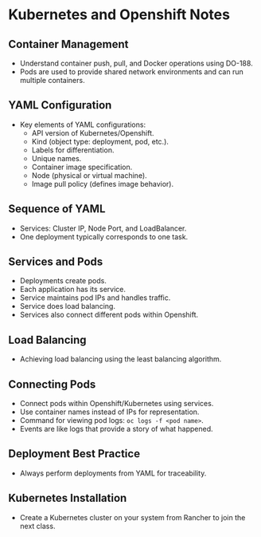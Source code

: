 # Kubernetes and Openshift Notes

## Container Management

- Understand container push, pull, and Docker operations using DO-188.
- Pods are used to provide shared network environments and can run multiple containers.

## YAML Configuration

- Key elements of YAML configurations:
  - API version of Kubernetes/Openshift.
  - Kind (object type: deployment, pod, etc.).
  - Labels for differentiation.
  - Unique names.
  - Container image specification.
  - Node (physical or virtual machine).
  - Image pull policy (defines image behavior).

## Sequence of YAML

- Services: Cluster IP, Node Port, and LoadBalancer.
- One deployment typically corresponds to one task.

## Services and Pods

- Deployments create pods.
- Each application has its service.
- Service maintains pod IPs and handles traffic.
- Service does load balancing.
- Services also connect different pods within Openshift.

## Load Balancing

- Achieving load balancing using the least balancing algorithm.

## Connecting Pods

- Connect pods within Openshift/Kubernetes using services.
- Use container names instead of IPs for representation.
- Command for viewing pod logs: `oc logs -f <pod name>`.
- Events are like logs that provide a story of what happened.

## Deployment Best Practice

- Always perform deployments from YAML for traceability.

## Kubernetes Installation

- Create a Kubernetes cluster on your system from Rancher to join the next class.

